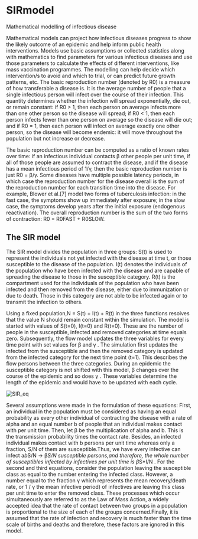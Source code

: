 # SIRmodel
Mathematical modelling of infectious disease

Mathematical models can project how infectious diseases progress to show the likely outcome of an epidemic and help inform public health interventions. Models use basic assumptions or collected statistics along with mathematics to find parameters for various infectious diseases and use those parameters to calculate the effects of different interventions, like mass vaccination programmes. The modelling can help decide which intervention/s to avoid and which to trial, or can predict future growth patterns, etc.
The basic reproduction number (denoted by R0) is a measure of how transferable a disease is. It is the average number of people that a single infectious person will infect over the course of their infection. This quantity determines whether the infection will spread exponentially, die out, or remain constant: if R0 > 1, then each person on average infects more than one other person so the disease will spread; if R0 < 1, then each person infects fewer than one person on average so the disease will die out; and if R0 = 1, then each person will infect on average exactly one other person, so the disease will become endemic: it will move throughout the population but not increase or decrease.

The basic reproduction number can be computed as a ratio of known rates over time: if an infectious individual contacts β other people per unit time, if all of those people are assumed to contract the disease, and if the disease has a mean infectious period of 1/γ, then the basic reproduction number is just R0 = β/γ. Some diseases have multiple possible latency periods, in which case the reproduction number for the disease overall is the sum of the reproduction number for each transition time into the disease. For example, Blower et al.[7] model two forms of tuberculosis infection: in the fast case, the symptoms show up immediately after exposure; in the slow case, the symptoms develop years after the initial exposure (endogenous reactivation). The overall reproduction number is the sum of the two forms of contraction: R0 = R0FAST + R0SLOW. 

## The SIR model
The SIR model divides the population in three groups:
S(t) is used to represent the individuals not yet infected with the disease at time t, or those susceptible to the disease of the population.
I(t) denotes the individuals of the population who have been infected with the disease and are capable of spreading the disease to those in the susceptible category.
R(t) is the compartment used for the individuals of the population who have been infected and then removed from the disease, either due to immunization or due to death. Those in this category are not able to be infected again or to transmit the infection to others.

Using a fixed population,N = S(t) + I(t) + R(t) in the three functions resolves that the value N should remain constant within the simulation. The model is started with values of S(t=0), I(t=0) and R(t=0). These are the number of people in the susceptible, infected and removed categories at time equals zero. Subsequently, the flow model updates the three variables for every time point with set values for β  and γ . The simulation first updates the infected from the susceptible and then the removed category is updated from the infected category for the next time point (t=1). This describes the flow persons between the three categories. During an epidemic the susceptible category is not shifted with this model, β changes over the course of the epidemic and so does γ . These variables determine the length of the epidemic and would have to be updated with each cycle. 

![SIR_eq](https://user-images.githubusercontent.com/62447953/84578702-1b38e780-adc8-11ea-9692-7be1e61c4c38.png)

Several assumptions were made in the formulation of these equations: First, an individual in the population must be considered as having an equal probability as every other individual of contracting the disease with a rate of alpha and an equal number b  of people that an individual makes contact with per unit time. Then, let β  be the multiplication of alpha and b. This is the transmission probability times the contact rate. Besides, an infected individual makes contact with b persons per unit time whereas only a fraction, S/N of them are susceptible.Thus, we have every infective can infect a*b*S/N -> β*S/N susceptible persons,and therefore, the whole number of susceptibles infected by infectives per unit time is β*S*I/N . For the second and third equations, consider the population leaving the susceptible class as equal to the number entering the infected class. However, a number equal to the fraction γ which represents the mean recovery/death rate, or 1 / γ the mean infective period) of infectives are leaving this class per unit time to enter the removed class. These processes which occur simultaneously are referred to as the Law of Mass Action, a widely accepted idea that the rate of contact between two groups in a population is proportional to the size of each of the groups concerned.Finally, it is assumed that the rate of infection and recovery is much faster than the time scale of births and deaths and therefore, these factors are ignored in this model.


